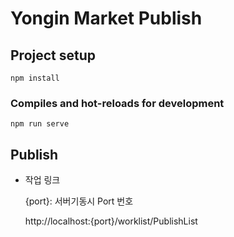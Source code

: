 # Yongin Market Publish

## Project setup

```
npm install
```

### Compiles and hot-reloads for development

```
npm run serve
```

## Publish

- 작업 링크

  {port}: 서버기동시 Port 번호

  http://localhost:{port}/worklist/PublishList
